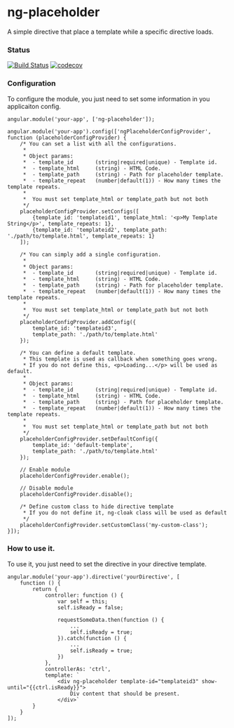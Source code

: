 
# ng-placeholder
A simple directive that place a template while a specific directive loads.

### Status
[![Build Status](https://travis-ci.org/rfskitles/ng-placeholder.svg?branch=master)](https://travis-ci.org/rfskitles/ng-placeholder) [![codecov](https://codecov.io/gh/rfskitles/ng-placeholder/branch/master/graph/badge.svg)](https://codecov.io/gh/rfskitles/ng-placeholder)


### Configuration
To configure the module, you just need to set some information in you applicaiton config.

```
angular.module('your-app', ['ng-placeholder']);

angular.module('your-app').config(['ngPlaceholderConfigProvider', function (placeholderConfigProvider) {
    /* You can set a list with all the configurations.
     *
     * Object params:
     *  - template_id       (string|required|unique) - Template id.
     *  - template_html     (string) - HTML Code.
     *  - template_path     (string) - Path for placeholder template.
     *  - template_repeat   (number|default(1)) - How many times the template repeats.
     *
     *  You must set template_html or template_path but not both
     */
    placeholderConfigProvider.setConfigs([
        {template_id: 'templateid1', template_html: '<p>My Template String</p>', template_repeats: 1},
        {template_id: 'templateid2', template_path: './path/to/template.html', template_repeats: 1}
    ]);

    /* You can simply add a single configuration.
     *
     * Object params:
     *  - template_id       (string|required|unique) - Template id.
     *  - template_html     (string) - HTML Code.
     *  - template_path     (string) - Path for placeholder template.
     *  - template_repeat   (number|default(1)) - How many times the template repeats.
     *
     *  You must set template_html or template_path but not both
     */
    placeholderConfigProvider.addConfig({
        template_id: 'templateid3',
        template_path: './path/to/template.html'
    });

    /* You can define a default template.
     * This template is used as callback when something goes wrong.
     * If you do not define this, <p>Loading...</p> will be used as default.
     *
     * Object params:
     *  - template_id       (string|required|unique) - Template id.
     *  - template_html     (string) - HTML Code.
     *  - template_path     (string) - Path for placeholder template.
     *  - template_repeat   (number|default(1)) - How many times the template repeats.
     *
     *  You must set template_html or template_path but not both
     */
    placeholderConfigProvider.setDefaultConfig({
        template_id: 'default-template',
        template_path: './path/to/template.html'
    });

    // Enable module
    placeholderConfigProvider.enable();

    // Disable module
    placeholderConfigProvider.disable();

    /* Define custom class to hide directive template
     * If you do not define it, ng-cloak class will be used as default
     */
    placeholderConfigProvider.setCustomClass('my-custom-class');
}]);
```

### How to use it.
To use it, you just need to set the directive in your directive template.

```
angular.module('your-app').directive('yourDirective', [
    function () {
        return {
            controller: function () {
                var self = this;
                self.isReady = false;

                requestSomeData.then(function () {
                    ...
                    self.isReady = true;
                }).catch(function () {
                    ...
                    self.isReady = true;
                })
            },
            controllerAs: 'ctrl',
            template: `
                <div ng-placeholder template-id="templateid3" show-until="{{ctrl.isReady}}">
                    Div content that should be present.
                </div>`
        }
    }
]);
```
